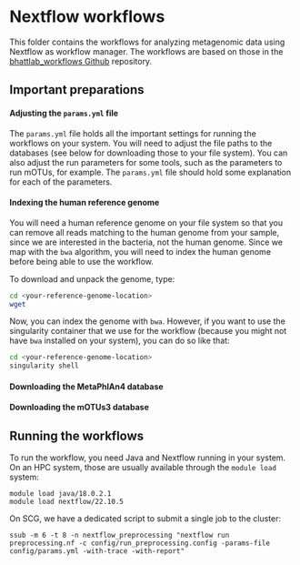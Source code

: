 # Nextflow workflows

This folder contains the workflows for analyzing metagenomic data 
using Nextflow as workflow manager. The workflows are based on those in the 
[bhattlab_workflows Github](https://github.com/bhattlab/bhattlab_workflows)
repository.


## Important preparations


#### Adjusting the `params.yml` file

The `params.yml` file holds all the important settings for running the 
workflows on your system. You will need to adjust the file paths to the 
databases (see below for downloading those to your file system). 
You can also adjust the run parameters for some tools, such as the parameters
to run mOTUs, for example. The `params.yml` file should hold some explanation
for each of the parameters.

#### Indexing the human reference genome

You will need a human reference genome on your file system so that you can 
remove all reads matching to the human genome from your sample, since we are
interested in the bacteria, not the human genome. Since we map with the `bwa`
algorithm, you will need to index the human genome before being able to use
the workflow.

To download and unpack the genome, type:
```bash
cd <your-reference-genome-location>
wget
```

Now, you can index the genome with `bwa`. However, if you want to use the 
singularity container that we use for the workflow (because you might not have
`bwa` installed on your system), you can do so like that:
```bash
cd <your-reference-genome-location>
singularity shell
```



#### Downloading the MetaPhlAn4 database



#### Downloading the mOTUs3 database



## Running the workflows

To run the workflow, you need Java and Nextflow running in your system. On an 
HPC system, those are usually available through the `module load` system:

```
module load java/18.0.2.1
module load nextflow/22.10.5
```

On SCG, we have a dedicated script to submit a single job to the cluster:

```
ssub -m 6 -t 8 -n nextflow_preprocessing "nextflow run preprocessing.nf -c config/run_preprocessing.config -params-file config/params.yml -with-trace -with-report"
```
